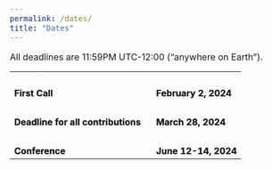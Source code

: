 ```yaml
---
permalink: /dates/
title: "Dates"
---
```

<html>
<head>
<meta name="viewport" content="width=device-width, initial-scale=1">
<style>

th, td {
  text-align: left;
  padding: 12px;
  font-size: 16px;
}

h1, h2, h3, h4, h5 {
  font-size:25px;
}
body {
    font-size: 16px;
} 

tr:nth-child(odd) {
  background-color: #009999;
  font-size: 16px;
}
</style>
</head>
<body>

<p>All deadlines are 11:59PM UTC-12:00 (“anywhere on Earth”).</p>

<table>
  <tr>
    <td style="color: #ffffff; text-shadow: 0.1px 0.1px"><b>Events</b></td>
    <td style="color: #ffffff; text-shadow: 0.1px 0.1px"><b>Dates</b></td>
  </tr>
  <tr>
     <td style="text-shadow: 0.1px 0.1px;"><b>First Call</b></td>
     <td style="text-shadow: 0.1px 0.1px;"><b>February 2, 2024</b></td>
  </tr>
  <tr>
    <td style="color: #ffffff;  text-shadow: 0.1px 0.1px"><b>Submission template available</b></td>
    <td style="color: #ffffff;  text-shadow: 0.1px 0.1px"><b>February 2, 2024</b></td>
  </tr>
  <tr>
    <td style="text-shadow: 0.1px 0.1px"><b>Deadline for all contributions</b></td>
    <td style=" text-shadow: 0.1px 0.1px"><b>March 28, 2024</b></td>
  </tr>
  <tr>
    <td style="color: #ffffff;  text-shadow: 0.1px 0.1px"><b>Notification of acceptance</b></td>
    <td style="color: #ffffff;  text-shadow: 0.1px 0.1px"><b>April 19, 2024</b></td>
  </tr>
  <tr>
    <td style=" text-shadow: 0.1px 0.1px"><b>Conference</b></td>
    <td style=" text-shadow: 0.1px 0.1px"><b>June 12-14, 2024</b></td>
  </tr>
</table>

</body>
</html>
